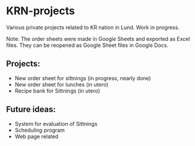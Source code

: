 # KRN-projects
Various private projects related to KR nation in Lund. Work in progress.

Note: The order sheets were made in Google Sheets and exported as Excel files. They can be reopened as Google Sheet files in Google Docs.

## Projects:
- New order sheet for sittnings (in progress, nearly done)
- New order sheet for lunches (in utero)
- Recipe bank for Sittnings (in utero)

## Future ideas:
- System for evaluation of Sittnings
- Scheduling program
- Web page related
